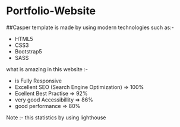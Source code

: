 # Portfolio-Website
##Casper template is made by using modern technologies such as:-

* HTML5
* CSS3
* Bootstrap5
* SASS

what is amazing in this website :-

* is Fully Responsive
* Excellent SEO (Search  Engine Optimization) => 100%
* Ecellent Best Practise => 92%
* very good Accessibillity => 86%
* good performance => 80%

Note :- this statistics by using lighthouse
